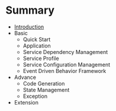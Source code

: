# Summary

* [Introduction](README.md)
* Basic
    * Quick Start
    * Application
    * Service Dependency Management
    * Service Profile
    * Service Configuration Management
    * Event Driven Behavior Framework
* Advance
    * Code Generation
    * State Management
    * Exception
* Extension
